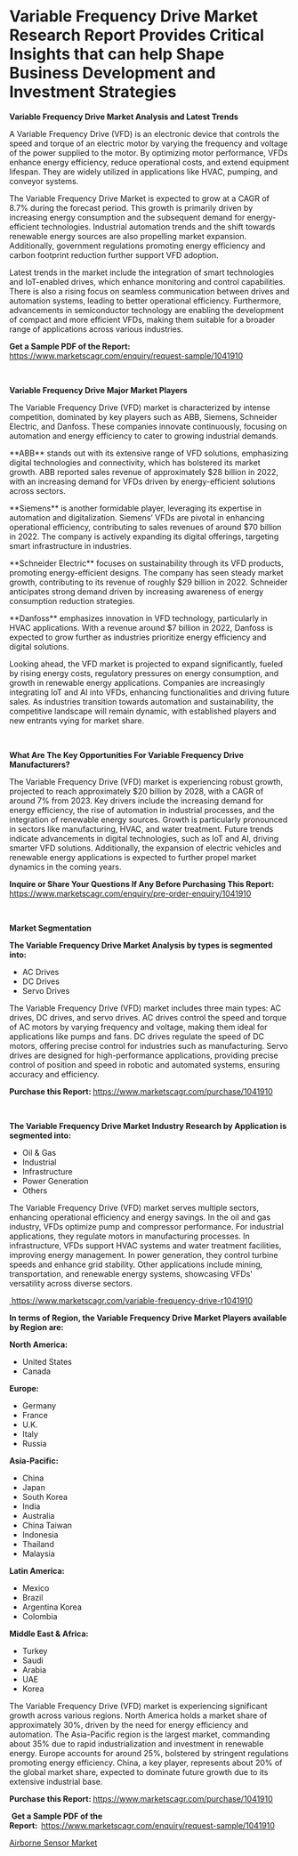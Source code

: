 <p><h1>Variable Frequency Drive Market Research Report Provides Critical Insights that can help Shape Business Development and Investment Strategies</h1></p><p><strong>Variable Frequency Drive Market Analysis and Latest Trends</strong></p>
<p><p>A Variable Frequency Drive (VFD) is an electronic device that controls the speed and torque of an electric motor by varying the frequency and voltage of the power supplied to the motor. By optimizing motor performance, VFDs enhance energy efficiency, reduce operational costs, and extend equipment lifespan. They are widely utilized in applications like HVAC, pumping, and conveyor systems.</p><p>The Variable Frequency Drive Market is expected to grow at a CAGR of 8.7% during the forecast period. This growth is primarily driven by increasing energy consumption and the subsequent demand for energy-efficient technologies. Industrial automation trends and the shift towards renewable energy sources are also propelling market expansion. Additionally, government regulations promoting energy efficiency and carbon footprint reduction further support VFD adoption.</p><p>Latest trends in the market include the integration of smart technologies and IoT-enabled drives, which enhance monitoring and control capabilities. There is also a rising focus on seamless communication between drives and automation systems, leading to better operational efficiency. Furthermore, advancements in semiconductor technology are enabling the development of compact and more efficient VFDs, making them suitable for a broader range of applications across various industries.</p></p>
<p><strong>Get a Sample PDF of the Report:&nbsp;</strong> <a href="https://www.marketscagr.com/enquiry/request-sample/1041910?utm_campaign=2097&utm_medium=2&utm_source=Github&utm_content=ia&utm_term=06042025&utm_id=variable-frequency-drive">https://www.marketscagr.com/enquiry/request-sample/1041910</a></p>
<p>&nbsp;</p>
<p><strong>Variable Frequency Drive Major Market Players</strong></p>
<p><p>The Variable Frequency Drive (VFD) market is characterized by intense competition, dominated by key players such as ABB, Siemens, Schneider Electric, and Danfoss. These companies innovate continuously, focusing on automation and energy efficiency to cater to growing industrial demands.</p><p>**ABB** stands out with its extensive range of VFD solutions, emphasizing digital technologies and connectivity, which has bolstered its market growth. ABB reported sales revenue of approximately $28 billion in 2022, with an increasing demand for VFDs driven by energy-efficient solutions across sectors.</p><p>**Siemens** is another formidable player, leveraging its expertise in automation and digitalization. Siemens’ VFDs are pivotal in enhancing operational efficiency, contributing to sales revenues of around $70 billion in 2022. The company is actively expanding its digital offerings, targeting smart infrastructure in industries.</p><p>**Schneider Electric** focuses on sustainability through its VFD products, promoting energy-efficient designs. The company has seen steady market growth, contributing to its revenue of roughly $29 billion in 2022. Schneider anticipates strong demand driven by increasing awareness of energy consumption reduction strategies.</p><p>**Danfoss** emphasizes innovation in VFD technology, particularly in HVAC applications. With a revenue around $7 billion in 2022, Danfoss is expected to grow further as industries prioritize energy efficiency and digital solutions.</p><p>Looking ahead, the VFD market is projected to expand significantly, fueled by rising energy costs, regulatory pressures on energy consumption, and growth in renewable energy applications. Companies are increasingly integrating IoT and AI into VFDs, enhancing functionalities and driving future sales. As industries transition towards automation and sustainability, the competitive landscape will remain dynamic, with established players and new entrants vying for market share.</p></p>
<p>&nbsp;</p>
<p><strong>What Are The Key Opportunities For Variable Frequency Drive Manufacturers?</strong></p>
<p><p>The Variable Frequency Drive (VFD) market is experiencing robust growth, projected to reach approximately $20 billion by 2028, with a CAGR of around 7% from 2023. Key drivers include the increasing demand for energy efficiency, the rise of automation in industrial processes, and the integration of renewable energy sources. Growth is particularly pronounced in sectors like manufacturing, HVAC, and water treatment. Future trends indicate advancements in digital technologies, such as IoT and AI, driving smarter VFD solutions. Additionally, the expansion of electric vehicles and renewable energy applications is expected to further propel market dynamics in the coming years.</p></p>
<p><strong>Inquire or Share Your Questions If Any Before Purchasing This Report:</strong> <a href="https://www.marketscagr.com/enquiry/pre-order-enquiry/1041910?utm_campaign=2097&utm_medium=2&utm_source=Github&utm_content=ia&utm_term=06042025&utm_id=variable-frequency-drive">https://www.marketscagr.com/enquiry/pre-order-enquiry/1041910</a></p>
<p>&nbsp;</p>
<p><strong>Market Segmentation</strong></p>
<p><strong>The Variable Frequency Drive Market Analysis by types is segmented into:</strong></p>
<p><ul><li>AC Drives</li><li>DC Drives</li><li>Servo Drives</li></ul></p>
<p><p>The Variable Frequency Drive (VFD) market includes three main types: AC drives, DC drives, and servo drives. AC drives control the speed and torque of AC motors by varying frequency and voltage, making them ideal for applications like pumps and fans. DC drives regulate the speed of DC motors, offering precise control for industries such as manufacturing. Servo drives are designed for high-performance applications, providing precise control of position and speed in robotic and automated systems, ensuring accuracy and efficiency.</p></p>
<p><strong>Purchase this Report:&nbsp;</strong><a href="https://www.marketscagr.com/purchase/1041910?utm_campaign=2097&utm_medium=2&utm_source=Github&utm_content=ia&utm_term=06042025&utm_id=variable-frequency-drive">https://www.marketscagr.com/purchase/1041910</a></p>
<p>&nbsp;</p>
<p><strong>The Variable Frequency Drive Market Industry Research by Application is segmented into:</strong></p>
<p><ul><li>Oil & Gas</li><li>Industrial</li><li>Infrastructure</li><li>Power Generation</li><li>Others</li></ul></p>
<p><p>The Variable Frequency Drive (VFD) market serves multiple sectors, enhancing operational efficiency and energy savings. In the oil and gas industry, VFDs optimize pump and compressor performance. For industrial applications, they regulate motors in manufacturing processes. In infrastructure, VFDs support HVAC systems and water treatment facilities, improving energy management. In power generation, they control turbine speeds and enhance grid stability. Other applications include mining, transportation, and renewable energy systems, showcasing VFDs' versatility across diverse sectors.</p></p>
<p><a href="https://www.marketscagr.com/variable-frequency-drive-r1041910?utm_campaign=2097&utm_medium=2&utm_source=Github&utm_content=ia&utm_term=06042025&utm_id=variable-frequency-drive">&nbsp;https://www.marketscagr.com/variable-frequency-drive-r1041910</a></p>
<p><strong>In terms of Region, the Variable Frequency Drive Market Players available by Region are:</strong></p>
<p>
    <p> <strong> North America: </strong>
        <ul>
            <li>United States</li>
            <li>Canada</li>
        </ul>
        </p> 
    <p> <strong> Europe: </strong>
        <ul>
            <li>Germany</li>
            <li>France</li>
            <li>U.K.</li>
            <li>Italy</li>
            <li>Russia</li>
        </ul>
        </p> 
    <p> <strong> Asia-Pacific: </strong>
        <ul>
            <li>China</li>
            <li>Japan</li>
            <li>South Korea</li>
            <li>India</li>
            <li>Australia</li>
            <li>China Taiwan</li>
            <li>Indonesia</li>
            <li>Thailand</li>
            <li>Malaysia</li>
        </ul>
        </p> 
    <p> <strong> Latin America: </strong>
        <ul>
            <li>Mexico</li>
            <li>Brazil</li>
            <li>Argentina Korea</li>
            <li>Colombia</li>
        </ul>
        </p> 
    <p> <strong> Middle East & Africa: </strong>
        <ul>
            <li>Turkey</li>
            <li>Saudi</li>
            <li>Arabia</li>
            <li>UAE</li>
            <li>Korea</li>
        </ul>
    </p>
    </p>
<p><p>The Variable Frequency Drive (VFD) market is experiencing significant growth across various regions. North America holds a market share of approximately 30%, driven by the need for energy efficiency and automation. The Asia-Pacific region is the largest market, commanding about 35% due to rapid industrialization and investment in renewable energy. Europe accounts for around 25%, bolstered by stringent regulations promoting energy efficiency. China, a key player, represents about 20% of the global market share, expected to dominate future growth due to its extensive industrial base.</p></p>
<p><strong>Purchase this Report: </strong><a href="https://www.marketscagr.com/purchase/1041910?utm_campaign=2097&utm_medium=2&utm_source=Github&utm_content=ia&utm_term=06042025&utm_id=variable-frequency-drive">https://www.marketscagr.com/purchase/1041910</a></p>
<p>&nbsp;<strong>Get a Sample PDF of the Report:&nbsp;&nbsp;</strong><a href="https://www.marketscagr.com/enquiry/request-sample/1041910?utm_campaign=2097&utm_medium=2&utm_source=Github&utm_content=ia&utm_term=06042025&utm_id=variable-frequency-drive">https://www.marketscagr.com/enquiry/request-sample/1041910</a></p>
<p><strong></strong></p>
<p><p><a href="https://github.com/FlorianWolf90/Market-Research-Report-List-2/blob/main/airborne-sensor-market.md?utm_campaign=2097&utm_medium=2&utm_source=Github&utm_content=ia&utm_term=06042025&utm_id=variable-frequency-drive">Airborne Sensor Market</a></p></p>